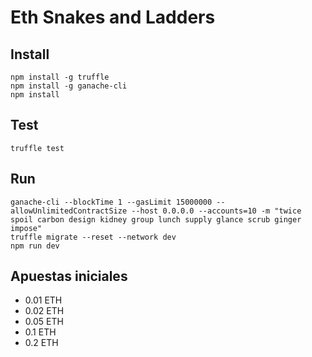 # Eth Snakes and Ladders

## Install

```
npm install -g truffle
npm install -g ganache-cli
npm install
```

## Test

``` 
truffle test
```

## Run

```
ganache-cli --blockTime 1 --gasLimit 15000000 --allowUnlimitedContractSize --host 0.0.0.0 --accounts=10 -m "twice spoil carbon design kidney group lunch supply glance scrub ginger impose"
truffle migrate --reset --network dev
npm run dev
```

## Apuestas iniciales

* 0.01 ETH
* 0.02 ETH
* 0.05 ETH
* 0.1 ETH
* 0.2 ETH
